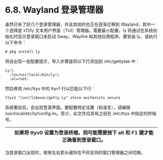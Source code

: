 # 6.8. Wayland 登录管理器

虽然已有了好几个登录管理器，并且其他的也正在逐渐迁移到 Wayland，其中一个选择是 x11/ly 文本用户界面（TUI）管理器。需要最小配置，ly 将通过在系统初始化时显示登录窗口来启动 Sway，Wayfire 和其他应用程序。要安装 ly，请执行以下命令：

```
# pkg install ly
```

将会出现一些配置提示，导入步骤是将以下行添加到 /etc/gettytab 中：

```
Ly:\
  :lo=/usr/local/bin/ly:\
  :al=root:
```

然后修改 /etc/ttys 中的 ttyv1 行以匹配以下行：

```
ttyv1 "/usr/libexec/getty Ly" xterm onifexists secure
```

系统重启后，会出现登录界面。要配置特定设置（如语言），请编辑 /usr/local/etc/ly/config.ini。至少，此文件应具有之前在 /etc/ttys 中指定的终端号。

|  | 如果将 ttyv0 设置为登录终端，则可能需要按下 alt 和 F1 键才能正确看到登录窗口。|
| -- | -------------------------------------------------------------------------------- |

当登录窗口出现时，使用左右箭头键将在不同支持的窗口管理器之间切换。
